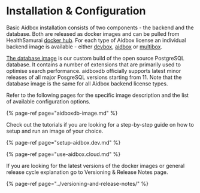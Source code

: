 # Installation & Configuration

Basic Aidbox installation consists of two components - the backend and the database. Both are released as docker images and can be pulled from HealthSamurai [docker hub](https://hub.docker.com/u/healthsamurai). For each type of Aidbox license an individual backend image is available - either [devbox](https://hub.docker.com/r/healthsamurai/devbox), [aidbox](https://hub.docker.com/r/healthsamurai/aidboxone) or [multibox](https://hub.docker.com/r/healthsamurai/multibox). 

[The database image](https://hub.docker.com/r/healthsamurai/aidboxdb/tags?page=1&ordering=last_updated) is our custom build of the open source PostgreSQL database. It contains a number of extensions that are primarily used to optimise search performance. aidboxdb officially supports latest minor releases of all major PosgreSQL versions starting from 11. Note that the database image is the same for all Aidbox backend license types.

Refer to the following pages for the specific image description and the list of available configuration options.

{% page-ref page="aidboxdb-image.md" %}

Check out the tutorials if you are looking for a step-by-step guide on how to setup and run an image of your choice.

{% page-ref page="setup-aidbox.dev.md" %}

{% page-ref page="use-aidbox.cloud.md" %}

If you are looking for the latest versions of the docker images or general release cycle explanation go to Versioning & Release Notes page.

{% page-ref page="../versioning-and-release-notes/" %}


